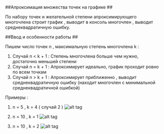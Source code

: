 ##Апроксимация множества точек на графике ##

По набору точек и желательной степени апроксимирующего многочлена 
строит график , выводит в консоль многочлен , выводит среднеквадратичную ошибку.

##Ввод и особенности работы ##

Пишем число точек n , максимальную степень многочлена k :
  1) Случай n < k + 1 : Степень многочлена больше чем нужно, достаточно меньшей степени
  2) Случай n = k + 1 : Апроксимирует идеально, график проходит ровно по всем точкам
  3) Случай n > k + 1 : Апроксимирует приближенно , выводит среднеквадратичную ошибку (находит многочлен с минимальной среднеквадратичной ошибкой)      

Примеры :
1)  n = 5 , k = 4 ( cлучай 2 )
  ![alt tag](http://domain.com/path/to/img.png "Описание будет тут")
  
2) n = 10 , k = 1
  ![alt tag](http://domain.com/path/to/img.png "Описание будет тут")

3) n = 10 , k = 2
  ![alt tag](http://domain.com/path/to/img.png "Описание будет тут")
